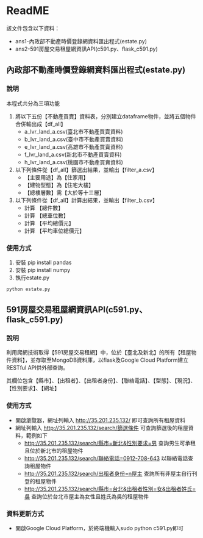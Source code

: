 # ReadME

該文件包含以下資料：
* ans1-內政部不動產時價登錄網資料匯出程式(estate.py)
* ans2-591房屋交易租屋網資訊API(c591.py、flask_c591.py)

## 內政部不動產時價登錄網資料匯出程式(estate.py)
### 說明
本程式共分為三項功能
1. 將以下五份【不動產買賣】資料表，分別建立dataframe物件，並將五個物件合併輸出成【df_all】
    * a_lvr_land_a.csv(臺北市不動產買賣資料)
    * b_lvr_land_a.csv(臺中市不動產買賣資料)
    * e_lvr_land_a.csv(高雄市不動產買賣資料)
    * f_lvr_land_a.csv(新北市不動產買賣資料)
    * h_lvr_land_a.csv(桃園市不動產買賣資料)
2. 以下列條件從【df_all】篩選出結果，並輸出【filter_a.csv】
    * 【主要用途】為【住家用】
    * 【建物型態】為【住宅大樓】
    * 【總樓層數】需【大於等十三層】
3. 以下列條件從【df_all】計算出結果，並輸出【filter_b.csv】
    * 計算 【總件數】
    * 計算 【總車位數】
    * 計算 【平均總價元】
    * 計算 【平均車位總價元】

### 使用方式
1. 安裝 pip install pandas
2. 安裝 pip install numpy
3. 執行estate.py
```bash
python estate.py
```


## 591房屋交易租屋網資訊API(c591.py、flask_c591.py)
### 說明
利用爬網技術取得【591房屋交易租網】中，位於【臺北及新北】的所有【租屋物件資料】，並存取至MongoDB資料庫，以flask及Google Cloud Platform建立RESTful API供外部查詢。

其欄位包含【縣市】、【出租者】、【出租者身份】、【聯絡電話】、【型態】、【現況】、【性別要求】、【網址】

### 使用方式
* 開啟瀏覽器，網址列輸入 http://35.201.235.132/ 即可查詢所有租屋資料
* 網址列輸入 http://35.201.235.132/search/篩選條件 可查詢篩選後的租屋資料，範例如下
    * http://35.201.235.132/search/縣市=新北&性別要求=男 查詢男生可承租且位於新北市的租屋物件
    * http://35.201.235.132/search/聯絡電話=0912-708-643 以聯絡電話查詢租屋物件
    * http://35.201.235.132/search/出租者身份=n屋主 查詢所有非屋主自行刊登的租屋物件
    * http://35.201.235.132/search/縣市=台北&出租者性別=女&出租者姓氏=吳 查詢位於台北市屋主為女性且姓氏為吳的租屋物件
     
### 資料更新方式
* 開啟Google Cloud Platform，於終端機輸入sudo python c591.py即可
